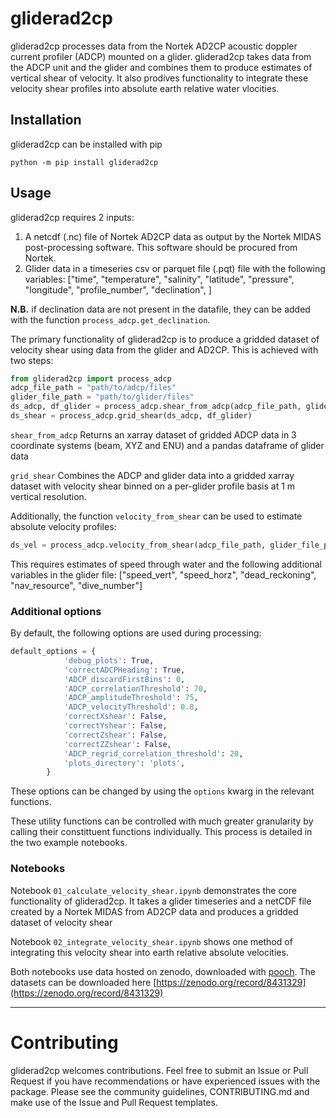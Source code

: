 # gliderad2cp

gliderad2cp processes data from the Nortek AD2CP acoustic doppler current profiler (ADCP) mounted on a glider. gliderad2cp takes data from the ADCP unit and the glider and combines them to produce estimates of vertical shear of velocity. It also prodives functionality to integrate these velocity shear profiles into absolute earth relative water vlocities.

## Installation

gliderad2cp can be installed with pip

`python -m pip install gliderad2cp`

## Usage

gliderad2cp requires 2 inputs:
1. A netcdf (.nc) file of Nortek AD2CP data as output by the Nortek MIDAS post-processing software. This software should be procured from Nortek.
2. Glider data in a timeseries csv or parquet file (.pqt) file with the following variables: ["time",
            "temperature",
            "salinity",
            "latitude",
            "pressure",
            "longitude",
            "profile_number",
            "declination",
            ]

**N.B.** if declination data are not present in the datafile, they can be added with the function `process_adcp.get_declination`.

The primary functionality of gliderad2cp is to produce a gridded dataset of velocity shear using data from the glider and AD2CP. This is achieved with two steps:
```python
from gliderad2cp import process_adcp
adcp_file_path = "path/to/adcp/files"
glider_file_path = "path/to/glider/files"
ds_adcp, df_glider = process_adcp.shear_from_adcp(adcp_file_path, glider_file_path)
ds_shear = process_adcp.grid_shear(ds_adcp, df_glider)
```

`shear_from_adcp` Returns an xarray dataset of gridded ADCP data in 3 coordinate systems (beam, XYZ and ENU) and a pandas dataframe of glider data

`grid_shear` Combines the ADCP and glider data into a gridded xarray dataset with velocity shear binned on a per-glider profile basis at 1 m vertical resolution.

Additionally, the function `velocity_from_shear` can be used to estimate absolute velocity profiles:

```python
ds_vel = process_adcp.velocity_from_shear(adcp_file_path, glider_file_path, ds_adcp, df_glider)
```

This requires estimates of speed through water and the following additional variables in the glider file: ["speed_vert",
            "speed_horz",
            "dead_reckoning",
            "nav_resource",
            "dive_number"]

### Additional options
By default, the following options are used during processing:

```python
default_options = {
            'debug_plots': True,
            'correctADCPHeading': True,
            'ADCP_discardFirstBins': 0,
            'ADCP_correlationThreshold': 70,
            'ADCP_amplitudeThreshold': 75,
            'ADCP_velocityThreshold': 0.8,
            'correctXshear': False,
            'correctYshear': False,
            'correctZshear': False,
            'correctZZshear': False,
            'ADCP_regrid_correlation_threshold': 20,
            'plots_directory': 'plots',
        }
```

These options can be changed by using the `options` kwarg in the relevant functions.

These utility functions can be controlled with much greater granularity by calling their constittuent functions individually. This process is detailed in the two example notebooks.

### Notebooks

Notebook `01_calculate_velocity_shear.ipynb` demonstrates the core functionality of gliderad2cp. It takes a glider timeseries and a netCDF file created by a Nortek MIDAS from AD2CP data and produces a gridded dataset of velocity shear

Notebook `02_integrate_velocity_shear.ipynb` shows one method of integrating this velocity shear into earth relative absolute velocities.

Both notebooks use data hosted on zenodo, downloaded with [pooch](https://github.com/fatiando/pooch). The datasets can be downloaded here [https://zenodo.org/record/8431329](https://zenodo.org/record/8431329)

-------------------------------

# Contributing

gliderad2cp welcomes contributions. Feel free to submit an Issue or Pull Request if you have recommendations or have experienced issues with the package. Please see the community guidelines, CONTRIBUTING.md and make use of the Issue and Pull Request templates.
